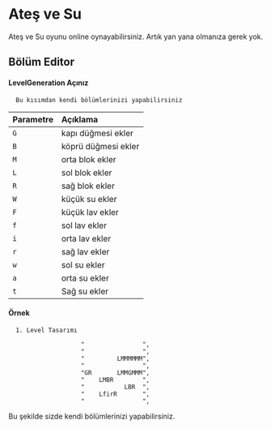 # Ateş ve Su

Ateş ve Su oyunu online oynayabilirsiniz. 
Artık yan yana olmanıza gerek yok.


## Bölüm Editor

#### LevelGeneration Açınız

```text
  Bu kısımdan kendi bölümlerinizi yapabilirsiniz
```

| Parametre | Açıklama                |
| :-------- | :------------------------- |
| `G`  |kapı düğmesi ekler |
| `B`  |köprü düğmesi ekler |
| `M`  |orta blok ekler |
| `L`  |sol blok ekler |
| `R`  |sağ blok ekler |
| `W`  |küçük su ekler |
| `F`  |küçük lav ekler |
| `f`  |sol lav ekler |
| `i`  |orta lav ekler |
| `r`  |sağ lav ekler |
| `w`  |sol su ekler|
| `a`  |orta su ekler|
| `t`  |Sağ su ekler|



#### Örnek

```text
  1. Level Tasarımı
```

                        "                ",
                        "                ",
                        "         LMMMMMM",
                        "                ",
                        "GR       LMMGMMM",
                        "    LMBR        ",
                        "           LBR  ",
                        "    LfirR       ",
                        "                ",

Bu şekilde sizde kendi bölümlerinizi yapabilirsiniz.
